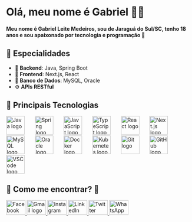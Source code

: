 <h1 align="left">Olá, meu nome é Gabriel 🙋‍♂️</h1>

<h4 align="left">Meu nome é Gabriel Leite Medeiros, sou de Jaraguá do Sul/SC, tenho 18 anos e sou apaixonado por tecnologia e programação 🎋</h4>

## 🔹 Especialidades

- 📒 **Backend**: Java, Spring Boot  
- 💾 **Frontend**: Next.js, React  
- 🔎 **Banco de Dados**: MySQL, Oracle  
- ⚙️ **APIs RESTful**  

## 🔹 Principais Tecnologias

<div align="left">
  <img src="https://cdn.jsdelivr.net/gh/devicons/devicon/icons/java/java-original.svg" height="50" alt="Java logo" />
  <img width="20" />
  <img src="https://cdn.jsdelivr.net/gh/devicons/devicon/icons/spring/spring-original.svg" height="50" alt="Spring logo" />
  <img width="20" />
  <img src="https://cdn.jsdelivr.net/gh/devicons/devicon/icons/javascript/javascript-original.svg" height="50" alt="JavaScript logo" />
  <img width="20" />
  <img src="https://cdn.jsdelivr.net/gh/devicons/devicon/icons/typescript/typescript-original.svg" height="50" alt="TypeScript logo" />
  <img width="20" />
  <img src="https://cdn.jsdelivr.net/gh/devicons/devicon/icons/react/react-original.svg" height="50" alt="React logo" />
  <img width="20" />
  <img src="https://cdn.jsdelivr.net/gh/devicons/devicon/icons/nextjs/nextjs-original.svg" height="50" alt="Next.js logo" />
  <img width="20" />
  <img src="https://cdn.jsdelivr.net/gh/devicons/devicon/icons/mysql/mysql-original.svg" height="50" alt="MySQL logo" />
  <img width="20" />
  <img src="https://cdn.jsdelivr.net/gh/devicons/devicon/icons/oracle/oracle-original.svg" height="50" alt="Oracle logo" />
  <img width="20" />
  <img src="https://cdn.jsdelivr.net/gh/devicons/devicon/icons/docker/docker-original.svg" height="50" alt="Docker logo" />
  <img width="20" />
  <img src="https://cdn.jsdelivr.net/gh/devicons/devicon/icons/kubernetes/kubernetes-plain.svg" height="50" alt="Kubernetes logo" />
  <img width="20" />
  <img src="https://cdn.jsdelivr.net/gh/devicons/devicon/icons/git/git-original.svg" height="50" alt="Git logo" />
  <img width="20" />
  <img src="https://cdn.jsdelivr.net/gh/devicons/devicon/icons/github/github-original.svg" height="50" alt="GitHub logo" />
  <img width="20" />
  <img src="https://cdn.jsdelivr.net/gh/devicons/devicon/icons/vscode/vscode-original.svg" height="50" alt="VSCode logo" />
</div>

## 🔹 Como me encontrar? 👀

<div align="left">
  <a href="https://facebook.com/SEU_USUARIO" target="_blank">
    <img src="https://raw.githubusercontent.com/maurodesouza/profile-readme-generator/master/src/assets/icons/social/facebook/default.svg" width="52" height="40" alt="Facebook logo" />
  </a>
  <a href="mailto:SEU_EMAIL" target="_blank">
    <img src="https://raw.githubusercontent.com/maurodesouza/profile-readme-generator/master/src/assets/icons/social/gmail/default.svg" width="52" height="40" alt="Gmail logo" />
  </a>
  <a href="https://instagram.com/SEU_USUARIO" target="_blank">
    <img src="https://raw.githubusercontent.com/maurodesouza/profile-readme-generator/master/src/assets/icons/social/instagram/default.svg" width="52" height="40" alt="Instagram logo" />
  </a>
  <a href="https://linkedin.com/in/SEU_USUARIO" target="_blank">
    <img src="https://raw.githubusercontent.com/maurodesouza/profile-readme-generator/master/src/assets/icons/social/linkedin/default.svg" width="52" height="40" alt="LinkedIn logo" />
  </a>
  <a href="https://twitter.com/SEU_USUARIO" target="_blank">
    <img src="https://raw.githubusercontent.com/maurodesouza/profile-readme-generator/master/src/assets/icons/social/twitter/default.svg" width="52" height="40" alt="Twitter logo" />
  </a>
  <a href="https://wa.me/SEU_NUMERO" target="_blank">
    <img src="https://raw.githubusercontent.com/maurodesouza/profile-readme-generator/master/src/assets/icons/social/whatsapp/default.svg" width="52" height="40" alt="WhatsApp logo" />
  </a>
</div>
